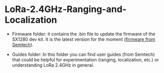 # LoRa-2.4GHz-Ranging-and-Localization

- Firmware folder: it contains the .bin file to update the firmware of the SX1280 dev kit. It is the latest version for the moment ([firmware from Semtech](https://www.semtech.com/products/wireless-rf/lora-connect/sx1280)).

- Guides folder: In this folder you can find user guides (from Semtech) that could be helpful for experimentation (ranging, localization, etc.) or understanding LoRa 2.4GHz in general.
